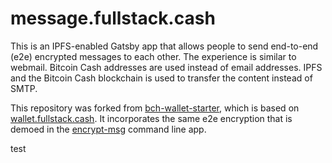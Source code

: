 # message.fullstack.cash

This is an IPFS-enabled Gatsby app that allows people to send end-to-end (e2e) encrypted messages to each other. The experience is similar to webmail. Bitcoin Cash addresses are used instead of email addresses. IPFS and the Bitcoin Cash blockchain is used to transfer the content instead of SMTP.

This repository was forked from [bch-wallet-starter](https://github.com/Permissionless-Software-Foundation/bch-wallet-starter), which is based on [wallet.fullstack.cash](https://wallet.fullstack.cash). It incorporates the same e2e encryption that is demoed in the [encrypt-msg](https://github.com/Permissionless-Software-Foundation/encrypt-msg) command line app.

test

